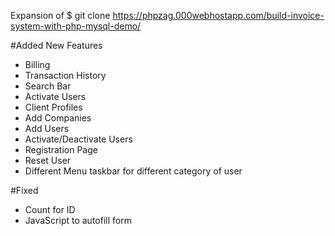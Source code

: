 

Expansion of $ git clone https://phpzag.000webhostapp.com/build-invoice-system-with-php-mysql-demo/

#Added New Features
 + Billing
 + Transaction History
 + Search Bar
 + Activate Users
 + Client Profiles
 + Add Companies
 + Add Users
 + Activate/Deactivate Users
 + Registration Page
 + Reset User
 + Different Menu taskbar for different category of user

#Fixed
 + Count for ID
 + JavaScript to autofill form
